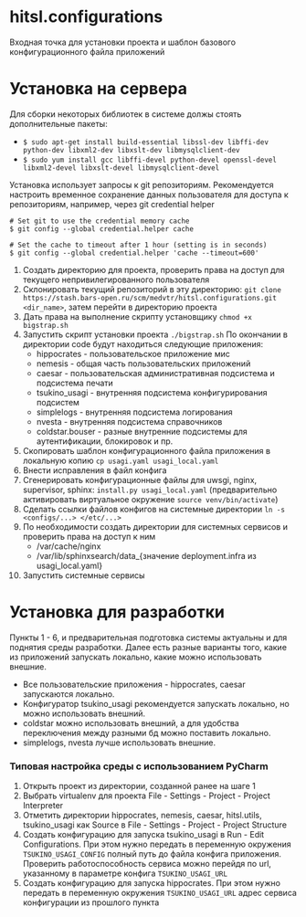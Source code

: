 hitsl.configurations
======

Входная точка для установки проекта и шаблон базового конфигурационного файла приложений

Установка на сервера
=========

Для сборки некоторых библиотек в системе должы стоять дополнительные пакеты:

  * `$ sudo apt-get install build-essential libssl-dev libffi-dev python-dev libxml2-dev libxslt-dev libmysqlclient-dev`
  * `$ sudo yum install gcc libffi-devel python-devel openssl-devel libxml2-devel libxslt-devel libmysqlclient-devel`

Установка использует запросы к git репозиториям. Рекомендуется настроить временное сохранение данных пользователя для
доступа к репозиториям, например, через git credential helper

    # Set git to use the credential memory cache
    $ git config --global credential.helper cache

    # Set the cache to timeout after 1 hour (setting is in seconds)
    $ git config --global credential.helper 'cache --timeout=600'

1. Создать директорию для проекта, проверить права на доступ для текущего непривилегированного пользователя
2. Склонировать текущий репозиторий в эту директорию: `git clone https://stash.bars-open.ru/scm/medvtr/hitsl.configurations.git <dir_name>`,
затем перейти в директорию проекта
3. Дать права на выполнение скрипту установщику `chmod +x bigstrap.sh`
4. Запустить скрипт установки проекта `./bigstrap.sh` По окончании в директории code будут находиться следующие приложения:
    * hippocrates - пользовательское приложение мис
    * nemesis - общая часть пользовательских приложений
    * caesar - пользовательская административная подсистема и подсистема печати
    * tsukino_usagi - внутренняя подсистема конфигурирования подсистем
    * simplelogs - внутренняя подсистема логирования
    * nvesta - внутренняя подсистема справочников
    * coldstar.bouser - разные внутренние подсистемы для аутентификации, блокировок и пр.
5. Скопировать шаблон конфигурационного файла приложения в локальную копию `cp usagi.yaml usagi_local.yaml`
6. Внести исправления в файл конфига
7. Сгенерировать конфигурационные файлы для uwsgi, nginx, supervisor, sphinx: `install.py usagi_local.yaml`
(предварительно активировать виртуальное окружение `source venv/bin/activate`)
8. Сделать ссылки файлов конфигов на системные директории `ln -s <configs/...> </etc/...>`
9. По необходимости создать директории для системных сервисов и проверить права на доступ к ним
    * /var/cache/nginx
    * /var/lib/sphinxsearch/data_{значение deployment.infra из usagi_local.yaml}
10. Запустить системные сервисы


Установка для разработки
=========

Пункты 1 - 6, и предварительная подготовка системы актуальны и для поднятия среды разработки.
Далее есть разные варианты того, какие из приложений запускать локально, какие можно использовать внешние.

  * Все пользовательские приложения - hippocrates, caesar запускаются локально.
  * Конфигуратор tsukino_usagi рекомендуется запускать локально, но можно использовать внешний.
  * coldstar можно использовать внешний, а для удобства переключения между разными бд можно поставить локально.
  * simplelogs, nvesta лучше использовать внешние.


### Типовая настройка среды с использованием PyCharm

1. Открыть проект из директории, созданной ранее на шаге 1
2. Выбрать virtualenv для проекта File - Settings - Project - Project Interpreter
3. Отметить директории hippocrates, nemesis, caesar, hitsl.utils, tsukino_usagi как Source в File - Settings - Project - Project Structure
4. Создать конфигурацию для запуска tsukino_usagi в Run - Edit Configurations. При этом нужно передать в переменную
окружения `TSUKINO_USAGI_CONFIG` полный путь до файла конфига приложения. Проверить работоспособность сервиса можно
перейдя по url, указанному в параметре конфига `TSUKINO_USAGI_URL`
5. Создать конфигурацию для запуска hippocrates. При этом нужно передать в переменную окружения `TSUKINO_USAGI_URL`
адрес сервиса конфигурации из прошлого пункта